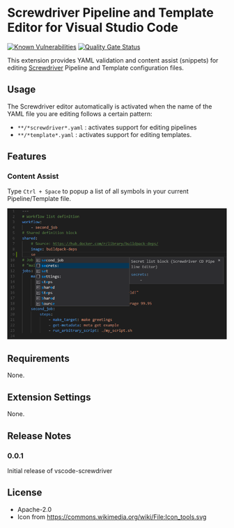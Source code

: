 # Screwdriver Pipeline and Template Editor for Visual Studio Code
[![Known Vulnerabilities](https://snyk.io//test/github/wdstar/vscode-screwdriver/badge.svg?targetFile=package.json)](https://snyk.io//test/github/wdstar/vscode-screwdriver?targetFile=package.json)
[![Quality Gate Status](https://sonarcloud.io/api/project_badges/measure?project=wdstar_vscode-screwdriver&metric=alert_status)](https://sonarcloud.io/dashboard?id=wdstar_vscode-screwdriver)

This extension provides YAML validation and content assist (snippets) for editing [Screwdriver](http://screwdriver.cd/) Pipeline and Template configuration files.

## Usage

The Screwdriver editor automatically is activated when the name of the YAML file you are editing 
follows a certain pattern:

  - `**/*screwdriver*.yaml` : activates support for editing pipelines
  - `**/*template*.yaml` : activates support for editing templates.

## Features

### Content Assist

Type `Ctrl + Space` to popup a list of all symbols in your current Pipeline/Template file.

![Content Assist](https://github.com/wdstar/vscode-screwdriver/raw/master/images/content-assist.png)

## Requirements

None.

## Extension Settings

None.

## Release Notes

### 0.0.1

Initial release of vscode-screwdriver

## License

* Apache-2.0
* Icon from https://commons.wikimedia.org/wiki/File:Icon_tools.svg
